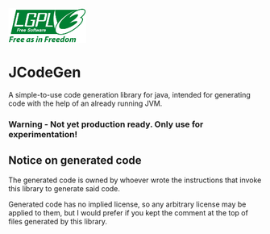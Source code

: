 <img src=".github/media/lgplv3.png">

# JCodeGen

A simple-to-use code generation library for java, intended for generating code with the help of an already running JVM.

### Warning - Not yet production ready. Only use for experimentation!

## Notice on generated code
The generated code is owned by whoever wrote the instructions that invoke this library to generate said code.

Generated code has no implied license, so any arbitrary license may be applied to them,
but I would prefer if you kept the comment at the top of files generated by this library.
